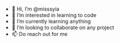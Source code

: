 - 👋 Hi, I’m @misssyia
- 👀 I’m interested in learning to code
- 🌱 I’m currently learning anything
- 💞️ I’m looking to collaborate on any project
- 📫 Do reach out for me

<!---
misssyia/misssyia is a ✨ special ✨ repository because its `README.md` (this file) appears on your GitHub profile.
You can click the Preview link to take a look at your changes.
--->
